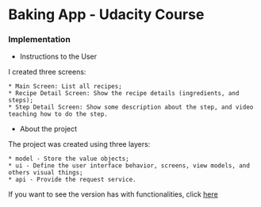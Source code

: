 # Baking App - Udacity Course

### Implementation

- Instructions to the User

I created three screens:

    * Main Screen: List all recipes;
    * Recipe Detail Screen: Show the recipe details (ingredients, and steps);
    * Step Detail Screen: Show some description about the step, and video teaching how to do the step.

- About the project

The project was created using three layers: 

    * model - Store the value objects;
    * ui - Define the user interface behavior, screens, view models, and others visual things;
    * api - Provide the request service.
    
If you want to see the version has with functionalities, click [here](https://github.com/gabrielbmoro/bakingapp_udacitycourse/releases/tag/v1.0.4)
